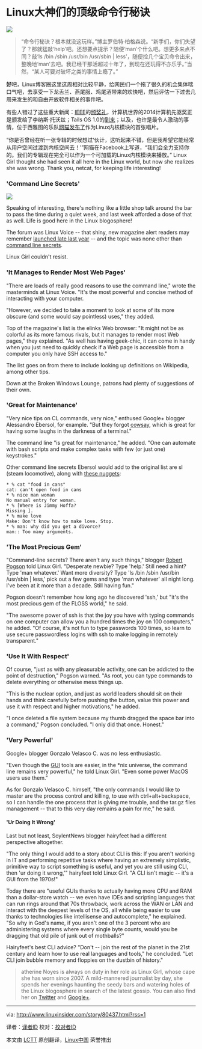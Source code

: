 Linux大神们的顶级命令行秘诀
================================================================================
![](http://www.linuxinsider.com/images/rw509807/command-line.jpg)

> “命令行秘诀？根本就没这玩样。”博主罗伯特·柏格森说。“新手们，你们失望了？那就猛敲‘help’吧。还想要点提示？随便‘man’个什么吧。想更多来点不同？敲‘ls /bin /sbin /usr/bin /usr/sbin | less’，随便捡几个宝贝命令出来，整晚地‘man’去吧。我已经干那活超过十年了，到现在还玩得不亦乐乎。”当然，“某人可要对破坏之类的事情上瘾了。”

**好**吧，Linux博客圈这里这周相对比较平静，给网民们一个拖了很久的机会集体喘口气吧，去享受一下龙舌兰、燕尾服、鸡尾酒带来的欢快吧，然后评估一下过去几周来发生的和自由开放软件相关的事件吧。

有些人错过了这些重大新闻：[IEEE][2]的[颁奖礼][1]，计算机世界的2014计算机先驱奖正是颁发给了李纳斯·托沃兹；Tails OS 1.0的[到来][3]；以及，也许是最令人激动的事情，位于西雅图的乐队[网猫][5][发布了][4]作为Linux内核模块的首张唱片。

“你是否曾经在听一张专辑的时候想过‘伙计，这听起来不错，但是我希望它能经常从用户空间过渡到内核空间去！’”网猫在Facebook上写道，“我们会全力支持你的。我们的专辑现在完全可以作为一个可加载的Linux内核模块来播放。”
Linux Girl thought she had seen it all here in the Linux world, but now she realizes she was wrong. Thank you, netcat, for keeping life interesting!

### 'Command Line Secrets'  ###

![](http://www.linuxinsider.com/images/article_images/linuxgirl_bg_pinkswirl_150x245.jpg)

Speaking of interesting, there's nothing like a little shop talk around the bar to pass the time during a quiet week, and last week afforded a dose of that as well. Life is good here in the Linux blogosphere!

The forum was Linux Voice -- that shiny, new magazine alert readers may remember [launched late last year][6] -- and the topic was none other than [command line secrets][7].

Linux Girl couldn't resist.

### 'It Manages to Render Most Web Pages'  ###

"There are loads of really good reasons to use the command line," wrote the masterminds at Linux Voice. "It's the most powerful and concise method of interacting with your computer.

"However, we decided to take a moment to look at some of its more obscure (and some would say pointless) uses," they added.

Top of the magazine's list is the elinks Web browser: "It might not be as colorful as its more famous rivals, but it manages to render most Web pages," they explained. "As well has having geek-chic, it can come in handy when you just need to quickly check if a Web page is accessible from a computer you only have SSH access to."

The list goes on from there to include looking up definitions on Wikipedia, among other tips.

Down at the Broken Windows Lounge, patrons had plenty of suggestions of their own.

### 'Great for Maintenance'  ###

"Very nice tips on CL commands, very nice," enthused Google+ blogger Alessandro Ebersol, for example. "But they forgot [cowsay][8], which is great for having some laughs in the darkness of a terminal."

The command line "is great for maintenance," he added. "One can automate with bash scripts and make complex tasks with few (or just one) keystrokes."

Other command line secrets Ebersol would add to the original list are sl (steam locomotive), along with [these nuggets][9]:

    * % cat "food in cans"
    cat: can't open food in cans
    * % nice man woman
    No manual entry for woman.
    * % [Where is Jimmy Hoffa?
    Missing ].
    * % make love
    Make: Don't know how to make love. Stop.
    * % man: why did you get a divorce?
    man:: Too many arguments.

### 'The Most Precious Gem'  ###

"Command-line secrets? There aren't any such things," blogger [Robert Pogson][10] told Linux Girl. "Desperate newbie? Type 'help.' Still need a hint? Type 'man whatever.' Want more diversity? Type 'ls /bin /sbin /usr/bin /usr/sbin | less,' pick out a few gems and type 'man whatever' all night long. I've been at it more than a decade. Still having fun."

Pogson doesn't remember how long ago he discovered 'ssh,' but "it's the most precious gem of the FLOSS world," he said.

"The awesome power of ssh is that the joy you have with typing commands on one computer can allow you a hundred times the joy on 100 computers," he added. "Of course, it's not fun to type passwords 100 times, so learn to use secure passwordless logins with ssh to make logging in remotely transparent."

### 'Use It With Respect'  ###

Of course, "just as with any pleasurable activity, one can be addicted to the point of destruction," Pogson warned. "As root, you can type commands to delete everything or otherwise mess things up.

"This is the nuclear option, and just as world leaders should sit on their hands and think carefully before pushing the button, value this power and use it with respect and higher motivations," he added.

"I once deleted a file system because my thumb dragged the space bar into a command," Pogson concluded. "I only did that once. Honest."

### 'Very Powerful'  ###

Google+ blogger Gonzalo Velasco C. was no less enthusiastic.

"Even though the [GUI][11] tools are easier, in the *nix universe, the command line remains very powerful," he told Linux Girl. "Even some power MacOS users use them."

As for Gonzalo Velasco C. himself, "the only commands I would like to master are the process control and killing, to use with ctrl+alt+backspace, so I can handle the one process that is giving me trouble, and the tar.gz files management -- that to this very day remains a pain for me," he said.

#### 'Ur Doing It Wrong' ####

Last but not least, SoylentNews blogger hairyfeet had a different perspective altogether.

"The only thing I would add to a story about CLI is this: If you aren't working in IT and performing repetitive tasks where having an extremely simplistic, primitive way to script something is useful, and yet you are still using CLI, then 'ur doing it wrong,'" hairyfeet told Linux Girl. "A CLI isn't magic -- it's a GUI from the 1970s!"

Today there are "useful GUIs thanks to actually having more CPU and RAM than a dollar-store watch -- we even have IDEs and scripting languages that can run rings around that 70s throwback, work across the WAN or LAN and interact with the deepest levels of the OS, all while being easier to use thanks to technologies like intellisense and autocomplete," he explained. "So why in God's name, if you aren't one of the 3 percent who are administering systems where every single byte counts, would you be dragging that old pile of junk out of mothballs?"

Hairyfeet's best CLI advice? "Don't -- join the rest of the planet in the 21st century and learn how to use real languages and tools," he concluded. "Let CLI join bubble memory and floppies on the dustbin of history."

> atherine Noyes is always on duty in her role as Linux Girl, whose cape she has worn since 2007. A mild-mannered journalist by day, she spends her evenings haunting the seedy bars and watering holes of the Linux blogosphere in search of the latest gossip. You can also find her on [Twitter][12] and [Google+][13].

--------------------------------------------------------------------------------

via: http://www.linuxinsider.com/story/80437.html?rss=1

译者：[译者ID](https://github.com/译者ID) 校对：[校对者ID](https://github.com/校对者ID)

本文由 [LCTT](https://github.com/LCTT/TranslateProject) 原创翻译，[Linux中国](http://linux.cn/) 荣誉推出

[1]:http://www.computer.org/portal/web/pressroom/Linus-Torvalds-Named-Recipient-of-the-2014-IEEE-Computer-Society-Computer-Pioneer-Award
[2]:http://www.ieee.org/
[3]:http://www.linuxinsider.com/story/80386.html
[4]:https://www.facebook.com/netcatband/posts/755205877853161?stream_ref=10
[5]:http://www.netcat.co/
[6]:http://www.linuxinsider.com/story/79448.html
[7]:http://www.linuxvoice.com/commandline-secrets/
[8]:http://en.wikipedia.org/wiki/Cowsay
[9]:https://www.linux.com/community/blogs/133-general-linux/10408
[10]:http://mrpogson.com/
[11]:http://en.wikipedia.org/wiki/GUI
[12]:http://twitter.com/noyesk
[13]:https://plus.google.com/+KatherineNoyes?rel=author
